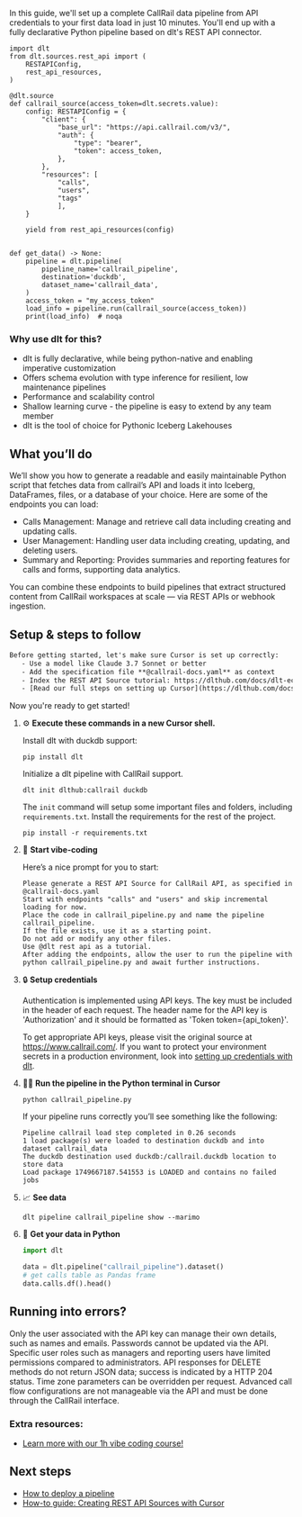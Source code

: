 In this guide, we'll set up a complete CallRail data pipeline from API credentials to your first data load in just 10 minutes. You'll end up with a fully declarative Python pipeline based on dlt's REST API connector.

```python-outcome
import dlt
from dlt.sources.rest_api import (
    RESTAPIConfig,
    rest_api_resources,
)

@dlt.source
def callrail_source(access_token=dlt.secrets.value):
    config: RESTAPIConfig = {
        "client": {
            "base_url": "https://api.callrail.com/v3/",
            "auth": {
                "type": "bearer",
                "token": access_token,
            },
        },
        "resources": [
            "calls",
            "users",
            "tags"
            ],
    }

    yield from rest_api_resources(config)


def get_data() -> None:
    pipeline = dlt.pipeline(
        pipeline_name='callrail_pipeline',
        destination='duckdb',
        dataset_name='callrail_data', 
    )
    access_token = "my_access_token"
    load_info = pipeline.run(callrail_source(access_token))
    print(load_info)  # noqa
```

### Why use dlt for this?

- dlt is fully declarative, while being python-native and enabling imperative customization
- Offers schema evolution with type inference for resilient, low maintenance pipelines
- Performance and scalability control
- Shallow learning curve - the pipeline is easy to extend by any team member
- dlt is the tool of choice for Pythonic Iceberg Lakehouses

## What you’ll do

We’ll show you how to generate a readable and easily maintainable Python script that fetches data from callrail’s API and loads it into Iceberg, DataFrames, files, or a database of your choice. Here are some of the endpoints you can load:

- Calls Management: Manage and retrieve call data including creating and updating calls.
- User Management: Handling user data including creating, updating, and deleting users.
- Summary and Reporting: Provides summaries and reporting features for calls and forms, supporting data analytics.

You can combine these endpoints to build pipelines that extract structured content from CallRail workspaces at scale — via REST APIs or webhook ingestion.

## Setup & steps to follow

```default
Before getting started, let's make sure Cursor is set up correctly:
   - Use a model like Claude 3.7 Sonnet or better
   - Add the specification file **@callrail-docs.yaml** as context
   - Index the REST API Source tutorial: https://dlthub.com/docs/dlt-ecosystem/verified-sources/rest_api/ and add it to context as **@dlt rest api**
   - [Read our full steps on setting up Cursor](https://dlthub.com/docs/dlt-ecosystem/llm-tooling/cursor-restapi#23-configuring-cursor-with-documentation)
```

Now you're ready to get started! 

1. ⚙️ **Execute these commands in a new Cursor shell.**
    
    Install dlt with duckdb support:
    ```shell
    pip install dlt
    ```

    Initialize a dlt pipeline with CallRail support.
    ```shell
    dlt init dlthub:callrail duckdb
    ```

    The `init` command will setup some important files and folders, including `requirements.txt`. Install the requirements for the rest of the project.
    ```shell
    pip install -r requirements.txt
    ```
    
2. 🤠 **Start vibe-coding**
    
    Here’s a nice prompt for you to start: 
    
    ```prompt
    Please generate a REST API Source for CallRail API, as specified in @callrail-docs.yaml 
    Start with endpoints "calls" and "users" and skip incremental loading for now. 
    Place the code in callrail_pipeline.py and name the pipeline callrail_pipeline. 
    If the file exists, use it as a starting point. 
    Do not add or modify any other files. 
    Use @dlt rest api as a tutorial. 
    After adding the endpoints, allow the user to run the pipeline with python callrail_pipeline.py and await further instructions.
    ```

    
3. 🔒 **Setup credentials** 
    
    Authentication is implemented using API keys. The key must be included in the header of each request. The header name for the API key is 'Authorization' and it should be formatted as 'Token token={api_token}'.
    
    To get appropriate API keys, please visit the original source at https://www.callrail.com/.
    If you want to protect your environment secrets in a production environment, look into [setting up credentials with dlt](https://dlthub.com/docs/walkthroughs/add_credentials).
    
4. 🏃‍♀️ **Run the pipeline in the Python terminal in Cursor**
    
    ```shell
    python callrail_pipeline.py
    ```
    
    If your pipeline runs correctly you’ll see something like the following:
    
    ```shell
    Pipeline callrail load step completed in 0.26 seconds
    1 load package(s) were loaded to destination duckdb and into dataset callrail_data
    The duckdb destination used duckdb:/callrail.duckdb location to store data
    Load package 1749667187.541553 is LOADED and contains no failed jobs
    ```
    
5. 📈 **See data**
    
    ```shell
    dlt pipeline callrail_pipeline show --marimo
    ```
    
6. 🐍 **Get your data in Python**
    
    ```python
    import dlt

   data = dlt.pipeline("callrail_pipeline").dataset()
   # get calls table as Pandas frame
   data.calls.df().head()
    ```

## Running into errors?

Only the user associated with the API key can manage their own details, such as names and emails. Passwords cannot be updated via the API. Specific user roles such as managers and reporting users have limited permissions compared to administrators. API responses for DELETE methods do not return JSON data; success is indicated by a HTTP 204 status. Time zone parameters can be overridden per request. Advanced call flow configurations are not manageable via the API and must be done through the CallRail interface.

### Extra resources:

- [Learn more with our 1h vibe coding course!](https://www.youtube.com/watch?v=GGid70rnJuM)

## Next steps

- [How to deploy a pipeline](https://dlthub.com/docs/walkthroughs/deploy-a-pipeline)
- [How-to guide: Creating REST API Sources with Cursor](https://dlthub.com/docs/dlt-ecosystem/llm-tooling/cursor-restapi)